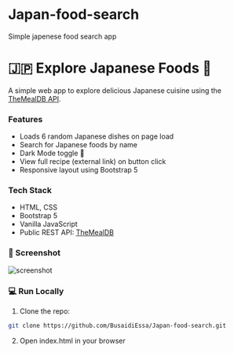 # Japan-food-search
Simple japenese food search app
# 🇯🇵 Explore Japanese Foods 🍱

A simple web app to explore delicious Japanese cuisine using the [TheMealDB API](https://www.themealdb.com/api.php).

###  Features
- Loads 6 random Japanese dishes on page load
- Search for Japanese foods by name
- Dark Mode toggle 🌙
- View full recipe (external link) on button click
- Responsive layout using Bootstrap 5

###  Tech Stack
- HTML, CSS
- Bootstrap 5
- Vanilla JavaScript
- Public REST API: [TheMealDB](https://www.themealdb.com/)

### 📸 Screenshot

![screenshot](https://i.imgur.com/7LXkeAg.png)

### 💻 Run Locally

1. Clone the repo:
```bash
git clone https://github.com/BusaidiEssa/Japan-food-search.git
```
2. Open index.html in your browser

